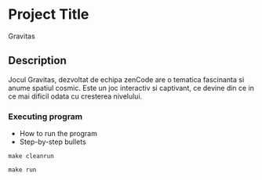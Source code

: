 # Project Title

Gravitas

## Description

Jocul Gravitas, dezvoltat de echipa zenCode are o tematica fascinanta si anume spatiul cosmic. Este un joc interactiv si captivant, ce devine din ce in ce mai dificil odata cu cresterea nivelului.

### Executing program

* How to run the program
* Step-by-step bullets
```
make cleanrun
```
```
make run
```

